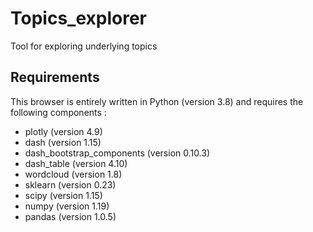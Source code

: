 # Topics_explorer
Tool for exploring underlying topics

## Requirements 

This browser is entirely written in Python (version 3.8) and requires the following components :
* plotly (version 4.9)
* dash (version 1.15)
* dash_bootstrap_components (version 0.10.3)
* dash_table (version 4.10)
* wordcloud (version 1.8)
* sklearn (version 0.23)
* scipy (version 1.15)
* numpy (version 1.19)
* pandas (version 1.0.5)

